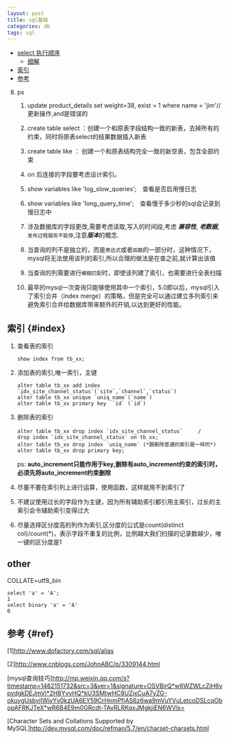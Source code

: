 ```yaml
---
layout: post
title: sql基础
categories: db
tags: sql
---
```


*   [select 执行顺序](#select)
    *   [细解](#sql)
*   [索引](#index)
*   [参考](#ref)

8.  ps

    1.  update product_details set weight=38, exist = 1 where name = 'jim'// 更新操作,and是错误的　

    2.  create table select ：创建一个和原表字段结构一致的新表，去掉所有的约束，同时将原表select的结果数据插入新表　　　　

    3.  create table like ： 创建一个和原表结构完全一致的新空表，包含全部约束　　　　

    4.  on 后连接的字段要考虑设计索引。　　

    5.  show variables like 'log_slow_queries';　查看是否启用慢日志　

    6.  show  variables like 'long_query_time';　查看慢于多少秒的sql会记录到慢日志中

    7.  涉及数据库的字段更改,需要考虑读取,写入的时间段,考虑 ***兼容性***,  ***老数据***,`发布过程服务不能停`,注意***版本***的概念.

    8.   当查询的列不是独立的，而是`表达式`或者`函数`的一部分时，这种情况下，mysql将无法使用该列的索引,所以合理的做法是在查之前,就计算出该值

    9.   当查询的列需要进行`模糊匹配`时，即使该列建了索引，也需要进行全表扫描

    10.   最早的mysql一次查询只能够使用其中一个索引，5.0即以后，mysql引入了索引合并（index merge）的策略，但是完全可以通过建立多列索引来避免索引合并给数据库带来额外的开销,以达到更好的性能。


## 索引 {#index}

1.  查看表的索引　　

        show index from tb_xx;
2.  添加表的索引,唯一索引，主键　　

        alter table tb_xx add index `idx_site_channel_status`(`site`,`channel`,`status`)
        alter table tb_xx unique `uniq_name`(`name`)
        alter table tb_xx primary key  `id` (`id`)
3.  删除表的索引　　

        alter table tb_xx drop index `idx_site_channel_status`　　　/　　drop index `idx_site_channel_status` on tb_xx;
        alter table tb_xx drop index `uniq_name` (*跟删除普通的索引是一样的*)
        alter table tb_xx drop primary key;
    ps: **auto_increment只能作用于key,删除有auto_increment约束的索引时，必须先将auto_increment约束删除**

4.  尽量不要在索引列上进行运算，使用函数，这样就用不到索引了
5.  不建议使用过长的字段作为主键，因为所有辅助索引都引用主索引，过长的主索引会令辅助索引变得过大
6.  尽量选择区分度高的列作为索引,区分度的公式是count(distinct col)/count(\*)，表示字段不重复的比例，比例越大我们扫描的记录数越少，唯一键的区分度是1

## other

COLLATE=utf8_bin

    select 'a' = 'A';
    1
    select binary 'a' = 'A'
    0

## 参考 {#ref}

[1]<http://www.dofactory.com/sql/alias>

[2]<http://www.cnblogs.com/JohnABC/p/3309144.html>

[mysql查询技巧]<http://mp.weixin.qq.com/s?timestamp=1462151732&src=3&ver=1&signature=OSVBirQ*w6WZWLcZjH6vpvdgkDEJmVj*2H8YvyHQ*kU3SMtwHC8UZjxCuA7yZG-okuygUsbvjIWjyYv0kzUA6EY59CrHnmPfjAS6z6wa9mVuYVuLetcoDSLcqObopAFRKJTeX*wR6B4E9m0GRcdt-TAvRLRKqxJMgkjiEN6WVls=>

[Character Sets and Collations Supported by MySQL]<http://dev.mysql.com/doc/refman/5.7/en/charset-charsets.html>
